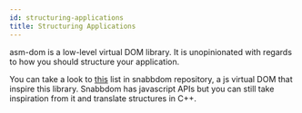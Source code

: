 ```yaml
---
id: structuring-applications
title: Structuring Applications
---
```


asm-dom is a low-level virtual DOM library. It is unopinionated with regards to how you should structure your application.

You can take a look to [this](https://github.com/snabbdom/snabbdom#structuring-applications) list in snabbdom repository, a js virtual DOM that inspire this library. Snabbdom has javascript APIs but you can still take inspiration from it and translate structures in C++.
